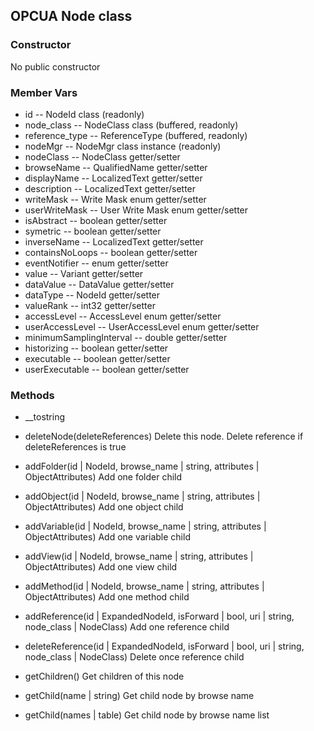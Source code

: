 ## OPCUA Node class

### Constructor
No public constructor


### Member Vars

* id -- NodeId class (readonly)
* node_class -- NodeClass class (buffered, readonly)
* reference_type -- ReferenceType (buffered, readonly)
* nodeMgr -- NodeMgr class instance (readonly)
* nodeClass -- NodeClass getter/setter
* browseName -- QualifiedName getter/setter
* displayName -- LocalizedText getter/setter
* description -- LocalizedText getter/setter
* writeMask -- Write Mask enum getter/setter
* userWriteMask -- User Write Mask enum getter/setter
* isAbstract -- boolean getter/setter
* symetric -- boolean getter/setter
* inverseName -- LocalizedText getter/setter
* containsNoLoops -- boolean getter/setter
* eventNotifier -- enum getter/setter
* value -- Variant getter/setter
* dataValue -- DataValue getter/setter
* dataType -- NodeId getter/setter
* valueRank -- int32 getter/setter
* accessLevel -- AccessLevel enum getter/setter
* userAccessLevel -- UserAccessLevel enum getter/setter
* minimumSamplingInterval -- double getter/setter
* historizing -- boolean getter/setter
* executable -- boolean getter/setter
* userExecutable -- boolean getter/setter


### Methods

* \_\_tostring

* deleteNode(deleteReferences)
Delete this node. Delete reference if deleteReferences is true

* addFolder(id | NodeId, browse_name | string, attributes | ObjectAttributes)
Add one folder child

* addObject(id | NodeId, browse_name | string, attributes | ObjectAttributes)
Add one object child

* addVariable(id | NodeId, browse_name | string, attributes | ObjectAttributes)
Add one variable child

* addView(id | NodeId, browse_name | string, attributes | ObjectAttributes)
Add one view child

* addMethod(id | NodeId, browse_name | string, attributes | ObjectAttributes)
Add one method child

* addReference(id | ExpandedNodeId, isForward | bool, uri | string, node_class | NodeClass)
Add one reference child

* deleteReference(id | ExpandedNodeId, isForward | bool, uri | string, node_class | NodeClass)
Delete once reference child

* getChildren()
Get children of this node

* getChild(name | string)
Get child node by browse name

* getChild(names | table)
Get child node by browse name list
